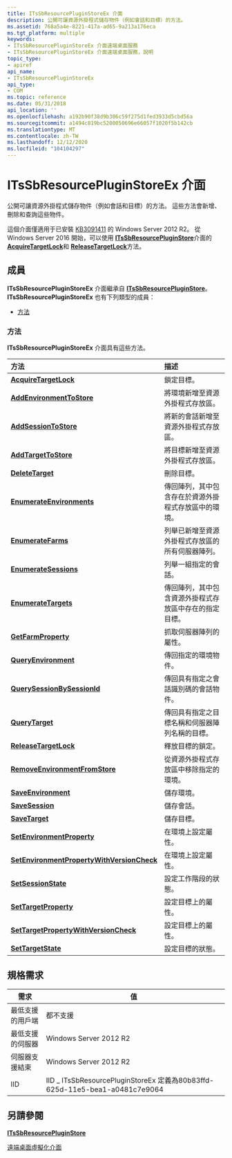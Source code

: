 ```yaml
---
title: ITsSbResourcePluginStoreEx 介面
description: 公開可讓資源外掛程式儲存物件（例如會話和目標）的方法。
ms.assetid: 768a5a4e-8221-417a-ad65-9a213a176eca
ms.tgt_platform: multiple
keywords:
- ITsSbResourcePluginStoreEx 介面遠端桌面服務
- ITsSbResourcePluginStoreEx 介面遠端桌面服務，說明
topic_type:
- apiref
api_name:
- ITsSbResourcePluginStoreEx
api_type:
- COM
ms.topic: reference
ms.date: 05/31/2018
api_location: ''
ms.openlocfilehash: a192b90f38d9b306c59f275d1fed3933d5cbd56a
ms.sourcegitcommit: a1494c819bc5200050696e66057f1020f5b142cb
ms.translationtype: MT
ms.contentlocale: zh-TW
ms.lasthandoff: 12/12/2020
ms.locfileid: "104104297"
---
```

# <a name="itssbresourcepluginstoreex-interface"></a>ITsSbResourcePluginStoreEx 介面

公開可讓資源外掛程式儲存物件（例如會話和目標）的方法。 這些方法會新增、刪除和查詢這些物件。

這個介面僅適用于已安裝 [KB3091411](https://support.microsoft.com/kb/3091411) 的 Windows Server 2012 R2。 從 Windows Server 2016 開始，可以使用 [**ITsSbResourcePluginStore**](/windows/desktop/api/sbtsv/nn-sbtsv-itssbresourcepluginstore)介面的 [**AcquireTargetLock**](/windows/desktop/api/sbtsv/nf-sbtsv-itssbresourcepluginstore-acquiretargetlock)和 [**ReleaseTargetLock**](/windows/desktop/api/sbtsv/nf-sbtsv-itssbresourcepluginstore-releasetargetlock)方法。

## <a name="members"></a>成員

**ITsSbResourcePluginStoreEx** 介面繼承自 [**ITsSbResourcePluginStore**](/windows/desktop/api/sbtsv/nn-sbtsv-itssbresourcepluginstore)。 **ITsSbResourcePluginStoreEx** 也有下列類型的成員：

-   [方法](#methods)

### <a name="methods"></a>方法

**ITsSbResourcePluginStoreEx** 介面具有這些方法。



| 方法                                                                                                            | 描述                                                                                                     |
|:------------------------------------------------------------------------------------------------------------------|:----------------------------------------------------------------------------------------------------------------|
| [**AcquireTargetLock**](itssbresourcepluginstoreex-acquiretargetlock.md)                                         | 鎖定目標。<br/>                                                                                      |
| [**AddEnvironmentToStore**](/windows/desktop/api/sbtsv/nf-sbtsv-itssbresourcepluginstore-addenvironmenttostore)                                   | 將環境新增至資源外掛程式存放區。<br/>                                                   |
| [**AddSessionToStore**](/windows/desktop/api/sbtsv/nf-sbtsv-itssbresourcepluginstore-addsessiontostore)                                           | 將新的會話新增至資源外掛程式存放區。<br/>                                                    |
| [**AddTargetToStore**](/windows/desktop/api/sbtsv/nf-sbtsv-itssbresourcepluginstore-addtargettostore)                                             | 將目標新增至資源外掛程式存放區。<br/>                                                         |
| [**DeleteTarget**](/windows/desktop/api/sbtsv/nf-sbtsv-itssbresourcepluginstore-deletetarget)                                                     | 刪除目標。<br/>                                                                                    |
| [**EnumerateEnvironments**](/windows/desktop/api/sbtsv/nf-sbtsv-itssbresourcepluginstore-enumerateenvironments)                                   | 傳回陣列，其中包含存在於資源外掛程式存放區中的環境。<br/>               |
| [**EnumerateFarms**](/windows/desktop/api/sbtsv/nf-sbtsv-itssbresourcepluginstore-enumeratefarms)                                                 | 列舉已新增至資源外掛程式存放區的所有伺服器陣列。<br/>                         |
| [**EnumerateSessions**](/windows/desktop/api/sbtsv/nf-sbtsv-itssbresourcepluginstore-enumeratesessions)                                           | 列舉一組指定的會話。<br/>                                                              |
| [**EnumerateTargets**](/windows/desktop/api/sbtsv/nf-sbtsv-itssbresourcepluginstore-enumeratetargets)                                             | 傳回陣列，其中包含資源外掛程式存放區中存在的指定目標。<br/> |
| [**GetFarmProperty**](/windows/desktop/api/sbtsv/nf-sbtsv-itssbresourcepluginstore-getfarmproperty)                                               | 抓取伺服器陣列的屬性。<br/>                                                                      |
| [**QueryEnvironment**](/windows/desktop/api/sbtsv/nf-sbtsv-itssbresourcepluginstore-queryenvironment)                                             | 傳回指定的環境物件。<br/>                                                            |
| [**QuerySessionBySessionId**](/windows/desktop/api/sbtsv/nf-sbtsv-itssbresourcepluginstore-querysessionbysessionid)                               | 傳回具有指定之會話識別碼的會話物件。<br/>                                        |
| [**QueryTarget**](/windows/desktop/api/sbtsv/nf-sbtsv-itssbresourcepluginstore-querytarget)                                                       | 傳回具有指定之目標名稱和伺服器陣列名稱的目標。<br/>                                 |
| [**ReleaseTargetLock**](itssbresourcepluginstoreex-releasetargetlock.md)                                         | 釋放目標的鎖定。<br/>                                                                         |
| [**RemoveEnvironmentFromStore**](/windows/desktop/api/sbtsv/nf-sbtsv-itssbresourcepluginstore-removeenvironmentfromstore)                         | 從資源外掛程式存放區中移除指定的環境。<br/>                                   |
| [**SaveEnvironment**](/windows/desktop/api/sbtsv/nf-sbtsv-itssbresourcepluginstore-saveenvironment)                                               | 儲存環境。<br/>                                                                                |
| [**SaveSession**](/windows/desktop/api/sbtsv/nf-sbtsv-itssbresourcepluginstore-savesession)                                                       | 儲存會話。<br/>                                                                                     |
| [**SaveTarget**](/windows/desktop/api/sbtsv/nf-sbtsv-itssbresourcepluginstore-savetarget)                                                         | 儲存目標。<br/>                                                                                      |
| [**SetEnvironmentProperty**](/windows/desktop/api/sbtsv/nf-sbtsv-itssbresourcepluginstore-setenvironmentproperty)                                 | 在環境上設定屬性。<br/>                                                                   |
| [**SetEnvironmentPropertyWithVersionCheck**](/windows/desktop/api/sbtsv/nf-sbtsv-itssbresourcepluginstore-setenvironmentpropertywithversioncheck) | 在環境上設定屬性。<br/>                                                                   |
| [**SetSessionState**](/windows/desktop/api/sbtsv/nf-sbtsv-itssbresourcepluginstore-setsessionstate)                                               | 設定工作階段的狀態。<br/>                                                                         |
| [**SetTargetProperty**](/windows/desktop/api/sbtsv/nf-sbtsv-itssbresourcepluginstore-settargetproperty)                                           | 設定目標上的屬性。<br/>                                                                         |
| [**SetTargetPropertyWithVersionCheck**](/windows/desktop/api/sbtsv/nf-sbtsv-itssbresourcepluginstore-settargetpropertywithversioncheck)           | 設定目標上的屬性。<br/>                                                                         |
| [**SetTargetState**](/windows/desktop/api/sbtsv/nf-sbtsv-itssbresourcepluginstore-settargetstate)                                                 | 設定目標的狀態。<br/>                                                                          |



 

## <a name="requirements"></a>規格需求



| 需求 | 值 |
|-------------------------------------|-----------------------------------------------------------------------------------------------|
| 最低支援的用戶端<br/> | 都不支援<br/>                                                                     |
| 最低支援的伺服器<br/> | Windows Server 2012 R2<br/>                                                             |
| 伺服器支援結束<br/>    | Windows Server 2012 R2<br/>                                                             |
| IID<br/>                      | IID \_ ITsSbResourcePluginStoreEx 定義為80b83ffd-625d-11e5-bea1-a0481c7e9064<br/> |



## <a name="see-also"></a>另請參閱

<dl> <dt>

[**ITsSbResourcePluginStore**](/windows/desktop/api/sbtsv/nn-sbtsv-itssbresourcepluginstore)
</dt> <dt>

[遠端桌面虛擬化介面](remote-desktop-virtualization-interfaces.md)
</dt> </dl>

 

 





